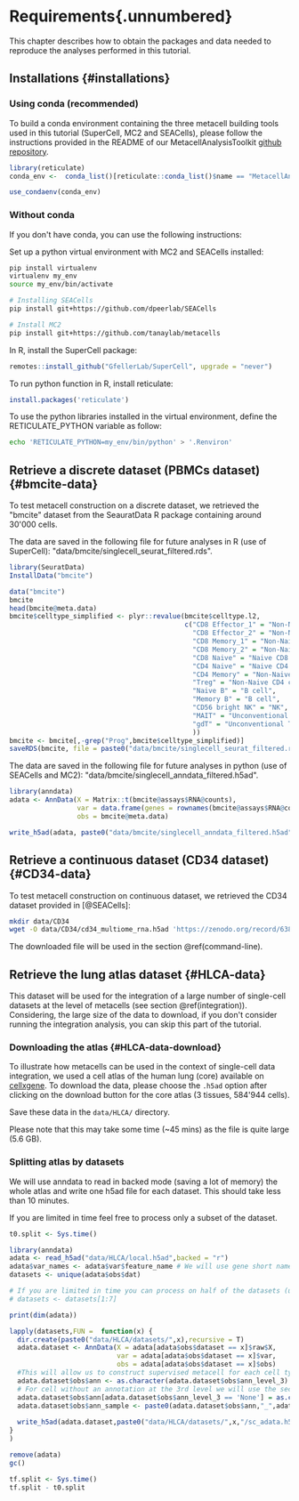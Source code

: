 # Requirements{.unnumbered}



This chapter describes how to obtain the packages and data needed to reproduce the analyses performed in this tutorial.

## Installations {#installations}

### Using conda (recommended)
To build a conda environment containing the three metacell building tools used in this tutorial (SuperCell, MC2 and SEACells), 
please follow the instructions provided in the README of our MetacellAnalysisToolkit [github repository](https://github.com/GfellerLab/MetacellToolkit).



```r
library(reticulate)
conda_env <-  conda_list()[reticulate::conda_list()$name == "MetacellAnalysisToolkit","python"]

use_condaenv(conda_env)
```

### Without conda
If you don't have conda, you can use the following instructions:

Set up a python virtual environment with MC2 and SEACells installed:


```bash
pip install virtualenv
virtualenv my_env
source my_env/bin/activate

# Installing SEACells
pip install git+https://github.com/dpeerlab/SEACells

# Install MC2
pip install git+https://github.com/tanaylab/metacells
```

In R, install the SuperCell package:

```r
remotes::install_github("GfellerLab/SuperCell", upgrade = "never")
```

To run python function in R, install reticulate:

```r
install.packages('reticulate')
```

To use the python libraries installed in the virtual environment, define the RETICULATE_PYTHON variable as follow:

```bash
echo 'RETICULATE_PYTHON=my_env/bin/python' > '.Renviron'
```

## Retrieve a discrete dataset (PBMCs dataset) {#bmcite-data}

To test metacell construction on a discrete dataset, we retrieved the "bmcite" dataset from the SeauratData R package containing around 30'000 cells.

The data are saved in the following file for future analyses in R (use of SuperCell): "data/bmcite/singlecell_seurat_filtered.rds".


```r
library(SeuratData)
InstallData("bmcite")

data("bmcite")
bmcite
head(bmcite@meta.data)
bmcite$celltype_simplified <- plyr::revalue(bmcite$celltype.l2, 
                                            c("CD8 Effector_1" = "Non-Naive CD8 cell",
                                              "CD8 Effector_2" = "Non-Naive CD8 cell",
                                              "CD8 Memory_1" = "Non-Naive CD8 cell",
                                              "CD8 Memory_2" = "Non-Naive CD8 cell",
                                              "CD8 Naive" = "Naive CD8 cell",
                                              "CD4 Naive" = "Naive CD4 cell",
                                              "CD4 Memory" = "Non-Naive CD4 cell",
                                              "Treg" = "Non-Naive CD4 cell",
                                              "Naive B" = "B cell",
                                              "Memory B" = "B cell",
                                              "CD56 bright NK" = "NK",
                                              "MAIT" = "Unconventional T",
                                              "gdT" = "Unconventional T"
                                              ))
bmcite <- bmcite[,-grep("Prog",bmcite$celltype_simplified)]
saveRDS(bmcite, file = paste0("data/bmcite/singlecell_seurat_filtered.rds"))

```


The data are saved in the following file for future analyses in python (use of SEACells and MC2): "data/bmcite/singlecell_anndata_filtered.h5ad".

```r
library(anndata)
adata <- AnnData(X = Matrix::t(bmcite@assays$RNA@counts),
                 var = data.frame(genes = rownames(bmcite@assays$RNA@counts)),
                 obs = bmcite@meta.data)

write_h5ad(adata, paste0("data/bmcite/singlecell_anndata_filtered.h5ad"))

```

## Retrieve a continuous dataset (CD34 dataset) {#CD34-data}

To test metacell construction on continuous dataset, we retrieved the CD34 dataset provided in [@SEACells]:

```bash
mkdir data/CD34
wget -O data/CD34/cd34_multiome_rna.h5ad 'https://zenodo.org/record/6383269/files/cd34_multiome_rna.h5ad?download=1' 
```

The downloaded file will be used in the section \@ref(command-line).

## Retrieve the lung atlas dataset {#HLCA-data}

This dataset will be used for the integration of a large number of single-cell datasets at the level of metacells (see section \@ref(integration)).
Considering, the large size of the data to download, if you don't consider running the integration analysis, you can skip this part of the tutorial.

### Downloading the atlas {#HLCA-data-download}

To illustrate how metacells can be used in the context of single-cell data integration,
we used a cell atlas of the human lung (core) available on [cellxgene](https://cellxgene.cziscience.com/collections/6f6d381a-7701-4781-935c-db10d30de293). 
To download the data, please choose the `.h5ad` option after clicking on the download button for the core atlas (3 tissues, 584'944 cells).

Save these data in the `data/HLCA/` directory. 

Please note that this may take some time (\~45 mins) as the file is quite large (5.6 GB).

###  Splitting atlas by datasets

We will use anndata to read in backed mode (saving a lot of memory) the whole atlas and write one h5ad file for each dataset. 
This should take less than 10 minutes.

If you are limited in time feel free to process only a subset of the dataset.


```r
t0.split <- Sys.time()

library(anndata)
adata <- read_h5ad("data/HLCA/local.h5ad",backed = "r")
adata$var_names <- adata$var$feature_name # We will use gene short name for downstream analyses
datasets <- unique(adata$obs$dat)

# If you are limited in time you can process on half of the datasets (uncomment th following line)
# datasets <- datasets[1:7]

print(dim(adata))

lapply(datasets,FUN =  function(x) {
  dir.create(paste0("data/HLCA/datasets/",x),recursive = T)
  adata.dataset <- AnnData(X = adata[adata$obs$dataset == x]$raw$X,
                           var = adata[adata$obs$dataset == x]$var,
                           obs = adata[adata$obs$dataset == x]$obs)
  #This will allow us to construct supervised metacell for each cell type in each sample later in the tutorial
  adata.dataset$obs$ann <- as.character(adata.dataset$obs$ann_level_3)
  # For cell without an annotation at the 3rd level we will use the second level of annotation
  adata.dataset$obs$ann[adata.dataset$obs$ann_level_3 == 'None'] = as.character(adata.dataset$obs$ann_level_2[adata.dataset$obs$ann_level_3 == 'None'])
  adata.dataset$obs$ann_sample <- paste0(adata.dataset$obs$ann,"_",adata.dataset$obs$sample)
  
  write_h5ad(adata.dataset,paste0("data/HLCA/datasets/",x,"/sc_adata.h5ad"))
}
)

remove(adata)
gc()

tf.split <- Sys.time()
tf.split - t0.split
```


